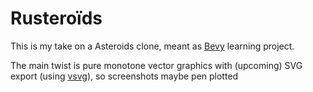 # Rusteroïds

This is my take on a Asteroids clone, meant as [Bevy](https://bevyengine.org) learning project.

The main twist is pure monotone vector graphics with (upcoming) SVG export (using [vsvg](https://github.com/abey79/vsvg)), so screenshots maybe pen plotted
